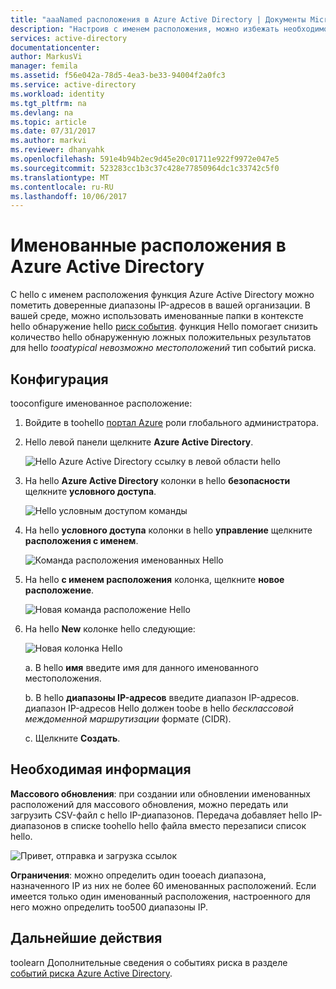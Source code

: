 ```yaml
---
title: "aaaNamed расположения в Azure Active Directory | Документы Microsoft"
description: "Настроив с именем расположения, можно избежать необходимости IP адресов, которые принадлежат вашей организации к созданию ложных положительных результатов для hello невозможно местоположений tooatypical тип событий риска."
services: active-directory
documentationcenter: 
author: MarkusVi
manager: femila
ms.assetid: f56e042a-78d5-4ea3-be33-94004f2a0fc3
ms.service: active-directory
ms.workload: identity
ms.tgt_pltfrm: na
ms.devlang: na
ms.topic: article
ms.date: 07/31/2017
ms.author: markvi
ms.reviewer: dhanyahk
ms.openlocfilehash: 591e4b94b2ec9d45e20c01711e922f9972e047e5
ms.sourcegitcommit: 523283cc1b3c37c428e77850964dc1c33742c5f0
ms.translationtype: MT
ms.contentlocale: ru-RU
ms.lasthandoff: 10/06/2017
---
```

# <a name="named-locations-in-azure-active-directory"></a>Именованные расположения в Azure Active Directory

С hello с именем расположения функция Azure Active Directory можно пометить доверенные диапазоны IP-адресов в вашей организации. В вашей среде, можно использовать именованные папки в контексте hello обнаружение hello [риск события](active-directory-reporting-risk-events.md). функция Hello помогает снизить количество hello обнаруженную ложных положительных результатов для hello *tooatypical невозможно местоположений* тип событий риска. 

## <a name="configuration"></a>Конфигурация

tooconfigure именованное расположение:

1. Войдите в toohello [портал Azure](https://portal.azure.com) роли глобального администратора.

2. Hello левой панели щелкните **Azure Active Directory**.

    ![Hello Azure Active Directory ссылку в левой области hello](./media/active-directory-named-locations/01.png)

3. На hello **Azure Active Directory** колонки в hello **безопасности** щелкните **условного доступа**.

    ![Hello условным доступом команды](./media/active-directory-named-locations/05.png)


4. На hello **условного доступа** колонки в hello **управление** щелкните **расположения с именем**.

    ![Команда расположения именованных Hello](./media/active-directory-named-locations/06.png)


5. На hello **с именем расположения** колонка, щелкните **новое расположение**.

    ![Новая команда расположение Hello](./media/active-directory-named-locations/07.png)


6. На hello **New** колонке hello следующие:

    ![Новая колонка Hello](./media/active-directory-named-locations/08.png)

    а. В hello **имя** введите имя для данного именованного местоположения.

    b. В hello **диапазоны IP-адресов** введите диапазон IP-адресов. диапазон IP-адресов Hello должен toobe в hello *бесклассовой междоменной маршрутизации* формате (CIDR).  

    c. Щелкните **Создать**.



## <a name="what-you-should-know"></a>Необходимая информация

**Массового обновления**: при создании или обновлении именованных расположений для массового обновления, можно передать или загрузить CSV-файл с hello IP-диапазонов. Передача добавляет hello IP-диапазонов в списке toohello hello файла вместо перезаписи список hello.

![Привет, отправка и загрузка ссылок](./media/active-directory-named-locations/09.png)


**Ограничения**: можно определить один tooeach диапазона, назначенного IP из них не более 60 именованных расположений. Если имеется только один именованный расположения, настроенного для него можно определить too500 диапазоны IP.


## <a name="next-steps"></a>Дальнейшие действия

toolearn Дополнительные сведения о событиях риска в разделе [событий риска Azure Active Directory](active-directory-reporting-risk-events.md).

